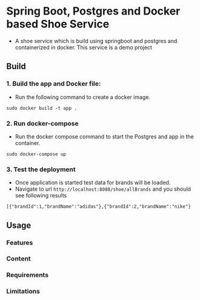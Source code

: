# Spring Boot, Postgres and Docker based Shoe Service
* A shoe service which is build using springboot and postgres and containerized in docker. This service is a demo project

## Build

### 1. Build the app and Docker file:
* Run the following command to create a docker image.

`sudo docker build -t app .`

### 2. Run docker-compose
* Run the docker compose command to start the Postgres and app in the container.

`sudo docker-compose up`

### 3. Test the deployment
* Once application is started test data for brands will be loaded.
* Navigate to url `http://localhost:8088/shoe/allBrands` and you should see following results 

`[{"brandId":1,"brandName":"adidas"},{"brandId":2,"brandName":"nike"}`

## Usage

### Features

### Content

### Requirements

### Limitations




